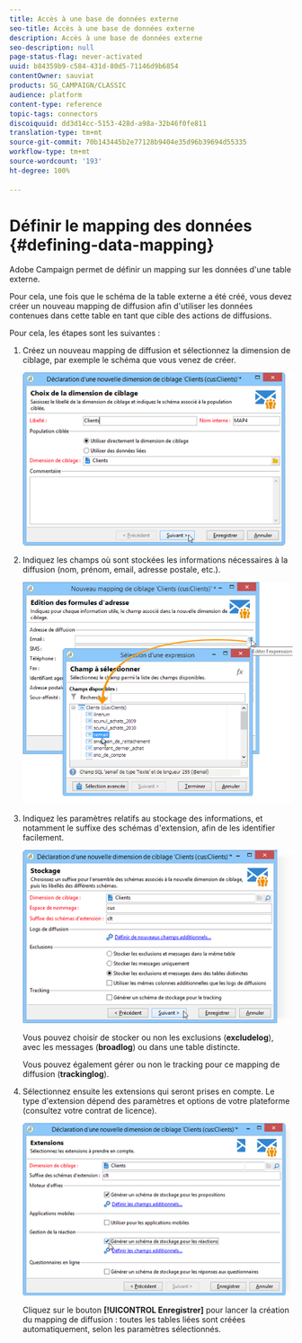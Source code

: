 ```yaml
---
title: Accès à une base de données externe
seo-title: Accès à une base de données externe
description: Accès à une base de données externe
seo-description: null
page-status-flag: never-activated
uuid: b84359b9-c584-431d-80d5-71146d9b6854
contentOwner: sauviat
products: SG_CAMPAIGN/CLASSIC
audience: platform
content-type: reference
topic-tags: connectors
discoiquuid: dd3d14cc-5153-428d-a98a-32b46f0fe811
translation-type: tm+mt
source-git-commit: 70b143445b2e77128b9404e35d96b39694d55335
workflow-type: tm+mt
source-wordcount: '193'
ht-degree: 100%

---
```



# Définir le mapping des données {#defining-data-mapping}

Adobe Campaign permet de définir un mapping sur les données d&#39;une table externe.

Pour cela, une fois que le schéma de la table externe a été créé, vous devez créer un nouveau mapping de diffusion afin d&#39;utiliser les données contenues dans cette table en tant que cible des actions de diffusions.

Pour cela, les étapes sont les suivantes :

1. Créez un nouveau mapping de diffusion et sélectionnez la dimension de ciblage, par exemple le schéma que vous venez de créer.

   ![](assets/wf_new_mapping_create_fda.png)

1. Indiquez les champs où sont stockées les informations nécessaires à la diffusion (nom, prénom, email, adresse postale, etc.).

   ![](assets/wf_new_mapping_define_join.png)

1. Indiquez les paramètres relatifs au stockage des informations, et notamment le suffixe des schémas d&#39;extension, afin de les identifier facilement.

   ![](assets/wf_new_mapping_define_names.png)

   Vous pouvez choisir de stocker ou non les exclusions (**excludelog**), avec les messages (**broadlog**) ou dans une table distincte.

   Vous pouvez également gérer ou non le tracking pour ce mapping de diffusion (**trackinglog**).

1. Sélectionnez ensuite les extensions qui seront prises en compte. Le type d&#39;extension dépend des paramètres et options de votre plateforme (consultez votre contrat de licence).

   ![](assets/wf_new_mapping_define_extensions.png)

   Cliquez sur le bouton **[!UICONTROL Enregistrer]** pour lancer la création du mapping de diffusion : toutes les tables liées sont créées automatiquement, selon les paramètres sélectionnés.
